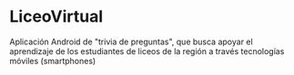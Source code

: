 # LiceoVirtual

Aplicación Android de "trivia de preguntas", que busca apoyar el aprendizaje de los estudiantes de liceos de la región a través
tecnologías móviles (smartphones)
